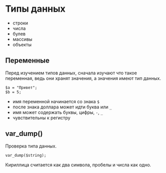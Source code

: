 # Типы данных

- строки
- числа
- булев
- массивы
- объекты

## Переменные
Перед изучением типов данных, сначала изучают что такое переменная, ведь они хранят значения, а значения имеют тип данных.

    $a = "Привет";
    $b = 5;

- имя переменной начинается со знака `$`
- после знака доллара может идти буква или `_`
- имя может содержать буквы, цифры, `-`, `_`
- чувствительны к регистру

## var_dump()
Проверка типа данных.

    var_dump($string);

Кириллица считается как два символа, пробелы и числа как одно.
